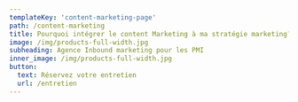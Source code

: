 ```yaml
---
templateKey: 'content-marketing-page'
path: /content-marketing
title: Pourquoi intégrer le content Marketing à ma stratégie marketing?
image: /img/products-full-width.jpg
subheading: Agence Inbound marketing pour les PMI
inner_image: /img/products-full-width.jpg
button:
  text: Réservez votre entretien
  url: /entretien
---
```

